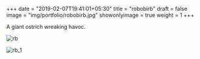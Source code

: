 +++
date = "2019-02-07T19:41:01+05:30"
title = "robobirb"
draft = false
image = "img/portfolio/robobirb.jpg"
showonlyimage = true
weight = 1
+++

A giant ostrich wreaking havoc.

![rb](/img/portfolio/robobirb2.jpg)

![rb_1](/img/portfolio/closeups/robobirb2.jpg)
